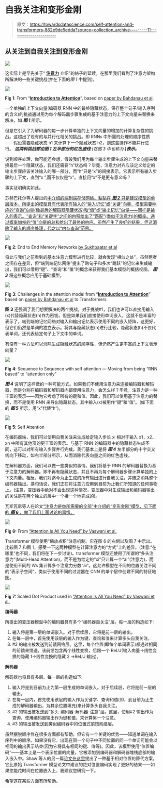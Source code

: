 # 自我关注和变形金刚

> 原文：<https://towardsdatascience.com/self-attention-and-transformers-882e9de5edda?source=collection_archive---------11----------------------->

## 从关注到自我关注到变形金刚

![](img/c1d6e5c29ecaf86a81ed0d3c0fbb471f.png)

这实际上是早先关于“ [**注意力**](/an-introduction-to-attention-transformers-and-bert-part-1-da0e838c7cda) 介绍”的帖子的延续，在那里我们看到了注意力架构所解决的一些关键挑战(并在下面的*图 1* 中提到)。

![](img/c79126aec36a5e197672fa31d5e7e796.png)

**Fig 1**: From “[**Introduction to Attention**](/an-introduction-to-attention-transformers-and-bert-part-1-da0e838c7cda)”, based on [paper by Bahdanau et al](https://arxiv.org/pdf/1409.0473.pdf).

一个单独的上下文向量(编码器 RNN 中的最终隐藏状态，保存整个句子/输入序列的含义)的挑战通过用为每个解码器步骤生成的基于注意力的上下文向量来替换来解决，如 ***图 1*** 所示。

但是它引入了为解码器的每一步计算单独的上下文向量的增加的计算复杂性的挑战。这超出了现有的与并行化相关的挑战。即 RNNs 中所需的处理的顺序性质——假设需要隐藏状态 h1 来计算下一个隐藏状态 h2，则这些操作不能并行进行。 ***这两种挑战都由图 1 左半部分的红色虚线*** *(在图 3 中也称为* ***)表示。***

说到顺序处理，你可能还会想，假设我们用为每个输出步骤生成的上下文向量来替换最后一个隐藏状态，我们还需要“h”状态吗？毕竟，注意力对齐应该定义给定的输出步骤应该关注输入的哪一部分，而“h”只是“x”的间接表示。它表示所有输入步骤的上下文，直到“x ”,而不仅仅是“x”。直接用“x”不是更有意义吗？

事实证明确实如此。

苏赫巴托尔等人提出的[中介绍的端到端存储网络。粘贴在 ***图 2*** 只是建议模型的单层版本。所提出的模型具有代表所有输入的“输入记忆”或“关键”向量、模型需要响应的“查询”向量(像最后的解码器隐藏状态)和“值”或“输出记忆”向量——同样是输入的表示。“查询”和“关键字”之间的内积给出了“匹配”(类似于注意力)的概率。通过概率加权的“值”向量的总和给出了最终的响应。虽然产生了良好的结果，但这消除了输入的顺序处理，代之以“内存查询”范例。](https://arxiv.org/pdf/1503.08895.pdf)

![](img/0ee533223b1e061d73460c6c8600a545.png)

**Fig 2**: End to End Memory Networks [by Sukhbaatar et al](https://arxiv.org/pdf/1503.08895.pdf)

将此与我们之前看到的基本注意力模型进行比较，就会发现“相似之处”。虽然两者之间存在差异，但“端到端记忆网络”提出了跨句子和多次“跳跃”的记忆来生成输出，我们可以借用“键”、“查询”和“值”的概念来获得我们基本模型的概括视图。 ***图 3*** 将这些概念应用于基础模型。

![](img/9069c4f3020fe7cbd77f5ad39bacee8c.png)

**Fig 3**: Challenges in the attention model from “[**Introduction to Attention**](/an-introduction-to-attention-transformers-and-bert-part-1-da0e838c7cda)” based on [paper by Bahdanau et al](https://arxiv.org/pdf/1409.0473.pdf) to Transformers

**图 3** 还强调了我们想要解决的两个挑战。对于挑战#1，我们也许可以直接用输入(x)代替隐藏状态(h)作为密钥。但是如果我们直接使用单词嵌入，这就不是丰富的表示了。端到端的记忆网络对输入和输出记忆表示使用不同的嵌入矩阵，这更好，但它们仍然是单词的独立表示。将其与隐藏状态(h)进行比较，隐藏状态(h)不仅代表单词，还代表给定句子上下文中的单词。

有没有一种方法可以消除生成隐藏状态的顺序性，但仍然产生更丰富的上下文表示向量？

![](img/081ec94de6ce49340a3412adec6852f8.png)

**Fig 4**: Sequence to Sequence with self attention — Moving from being “RNN based” to “attention only”

***图 4*** 说明了这样做的一种可能方式。如果我们不使用注意力来连接编码器和解码器，而是分别在编码器和解码器内部使用注意力，会怎么样？毕竟，注意力是一种丰富的表示——因为它考虑了所有的键和值。因此，我们可以使用基于注意力的替换，而不是使用 RNN 来导出隐藏状态，其中输入(x)被用作“键”和“值”。(如下面的 ***图 5*** 所示，用“x”代替“h”)。

![](img/e821a80c3499bad9b87530482f106d3c.png)

**Fig 5**: Self Attention

在编码器端，我们可以使用自我关注来生成给定输入步长 xi 相对于输入 x1，x2…xn 中所有其他项的更丰富的表示。与基于 RNN 的编码器中的隐藏状态生成不同，这可以对所有输入步骤并行完成。我们基本上是将 ***图 4*** 左半部分的十字交叉线向下移动，如右半部分所示，从而消除代表向量之间的红色虚线。

在解码器方面，我们可以做一些类似的事情。我们将基于 RNN 的解码器替换为基于注意力的解码器。即不再有隐藏状态，并且不再为每个解码器步骤计算单独的上下文向量。相反，我们对迄今为止生成的所有输出进行自我关注，并随之消耗整个编码器输出。换句话说，我们正在将注意力应用到目前为止我们所知道的任何事物上。(注意，变压器中绝对不会出现这种情况，变压器中对生成输出和编码器输出的关注是在两个独立的层中一个接一个地完成的)。

瓦斯瓦尼等人在论文[“注意力是你所需要的全部”中介绍的“变形金刚”模型，见下面的 ***图 6*** ，做了我们上面讨论的事情。](https://papers.nips.cc/paper/7181-attention-is-all-you-need.pdf)

![](img/cf62441706a586c9ea96b59605c730ee.png)

**Fig 6:** From [“Attention Is All You Need” by Vaswani et al.](https://papers.nips.cc/paper/7181-attention-is-all-you-need.pdf)

Transformer 模型使用“缩放点积”注意机制。它在图 6 的右侧以及图 7 中示出。比较图 7 和图 1，感受一下这两种模型在计算注意力的“方式”上的差异。(注意:“在哪里”也不同，我们将在下一步讨论)。transformer 模型还使用了所谓的“多头注意力”(Multi-Head Attention)，而不是为给定的“xi”只计算一个“ai”(注意力)，而是使用不同的 Ws 集计算多个注意力分数“ai”。这允许模型在不同的位置关注不同的“表示子空间”，类似于使用不同的过滤器在 CNN 的单个层中创建不同的特征地图。

![](img/52934baff34186c0c672c4db45d7fad3.png)

**Fig 7:** Scaled Dot Product used in [“Attention Is All You Need” by Vaswani et al.](https://papers.nips.cc/paper/7181-attention-is-all-you-need.pdf)

**编码器**

所提出的变压器模型中的编码器具有多个“编码器自关注”层。每一层的构造如下:

1.  输入将是第一层的单词嵌入。对于后续层，它将是前一层的输出。
2.  在每一层中，首先使用该层的输入作为键、查询和值来计算多头自我关注。
3.  #2 的输出被发送到前馈网络层。这里，每个位置(即每个单词表示)都通过相同的前馈来馈送，该前馈包含两个线性变换，后跟一个 ReLU(输入向量->线性变换的隐藏 1->线性变换的隐藏 2 ->ReLU 输出)。

**解码器**

解码器也将具有多层。每一层的构造如下:

1.  输入将是到目前为止为第一层生成的单词嵌入。对于后续层，它将是前一层的输出。
2.  在每一层内，首先使用该层的输入作为关键字、查询和值(即，到目前为止生成的解码器输出，为其余位置填充)来计算多头自我关注。
3.  #2 的输出被发送到“多头-编码器-解码器-注意”层。这里，使用#2 输出作为查询，使用编码器输出作为键和值，来计算另一个注意。
4.  #3 的输出被发送到类似编码器中的位置式前馈网络层。

虽然摆脱顺序性在很多方面都有帮助，但它有一个关键的优势——知道单词在输入序列中的顺序。如果没有它，出现在同一个句子中不同位置的同一个单词可能会以相同的输出表示结束(因为它将具有相同的键、值等)。因此，该模型使用“位置编码”——基本上是一个表示位置的向量，它被添加到编码器和解码器堆栈底部的输入嵌入中。Shaw 等人的另一篇[论文在这里](https://arxiv.org/pdf/1803.02155.pdf)提出了一种基于相对位置的替代方案，它比原始 Transformer 模型论文中建议的绝对位置编码实现了更好的结果——如果您能花时间在位置嵌入上，我建议您研究一下。

希望这在某些方面有所帮助。